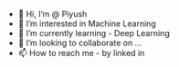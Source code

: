 - 👋 Hi, I’m @ Piyush
- 👀 I’m interested in Machine Learning
- 🌱 I’m currently learning - Deep Learning
- 💞️ I’m looking to collaborate on ...
- 📫 How to reach me - by linked in

<!---
BugBounter100/BugBounter100 is a ✨ special ✨ repository because its `README.md` (this file) appears on your GitHub profile.
You can click the Preview link to take a look at your changes.
--->
